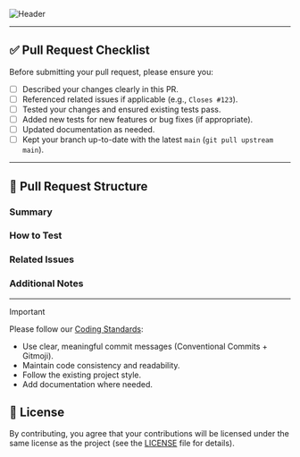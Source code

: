 ![Header](https://github.com/k4itrun/.github/assets/103044629/92715974-a12e-4d2b-a8e9-bddcf227ba9f)

---

## ✅ Pull Request Checklist

Before submitting your pull request, please ensure you:

- [ ] Described your changes clearly in this PR.
- [ ] Referenced related issues if applicable (e.g., `Closes #123`).
- [ ] Tested your changes and ensured existing tests pass.
- [ ] Added new tests for new features or bug fixes (if appropriate).
- [ ] Updated documentation as needed.
- [ ] Kept your branch up-to-date with the latest `main` (`git pull upstream main`).

---

## 📝 Pull Request Structure

### Summary

<!--
Briefly describe what this PR does and the motivation behind it.
Focus on the purpose and the key changes introduced.
-->

### How to Test

<!--
Provide step-by-step instructions for maintainers/reviewers to verify your changes.
Include any setup, commands, or test scenarios needed.
-->

### Related Issues

<!--
Reference any related issues, discussions, or pull requests.
Use keywords like Closes, Fixes, or Resolves to automatically close them when merging.

Example:
Closes #42
-->

### Additional Notes

<!--
Add any extra context, caveats, screenshots, or information that would help reviewers.
Mention known limitations or follow-ups if applicable.
-->

---

> [!IMPORTANT]
> Please follow our [Coding Standards](https://github.com/k4itrun/.github/blob/main/CONTRIBUTING.md#%EF%B8%8F-coding-standards):
>
> - Use clear, meaningful commit messages (Conventional Commits + Gitmoji).
> - Maintain code consistency and readability.
> - Follow the existing project style.
> - Add documentation where needed.

## 📜 License

By contributing, you agree that your contributions will be licensed under the same license as the project (see the [LICENSE](LICENSE.md) file for details).
